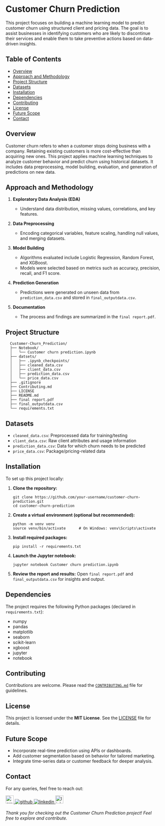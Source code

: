 # Customer Churn Prediction 

This project focuses on building a machine learning model to predict customer churn using structured client and pricing data. The goal is to assist businesses in identifying customers who are likely to discontinue their services and enable them to take preventive actions based on data-driven insights.

## Table of Contents

- [Overview](#overview)
- [Approach and Methodology](#approach-and-methodology)
- [Project Structure](#project-structure)
- [Datasets](#datasets)
- [Installation](#installation)
- [Dependencies](#dependencies)
- [Contributing](#contributing)
- [License](#license)
- [Future Scope](#future-scope)
- [Contact](#contact)

## Overview

Customer churn refers to when a customer stops doing business with a company. Retaining existing customers is more cost-effective than acquiring new ones. This project applies machine learning techniques to analyze customer behavior and predict churn using historical datasets. It includes data preprocessing, model building, evaluation, and generation of predictions on new data.

## Approach and Methodology

1. **Exploratory Data Analysis (EDA)**  
   - Understand data distribution, missing values, correlations, and key features.

2. **Data Preprocessing**  
   - Encoding categorical variables, feature scaling, handling null values, and merging datasets.

3. **Model Building**  
   - Algorithms evaluated include Logistic Regression, Random Forest, and XGBoost.  
   - Models were selected based on metrics such as accuracy, precision, recall, and F1 score.

4. **Prediction Generation**  
   - Predictions were generated on unseen data from `prediction_data.csv` and stored in `final_outputdata.csv`.

5. **Documentation**  
   - The process and findings are summarized in the `final report.pdf`.

## Project Structure
```
  Customer-Churn_Prediction/
  ├── Notebook/
  │   └── Customer churn prediction.ipynb 
  ├── datsets/
  │   ├── .ipynb_checkpoints/
  │   ├── cleaned_data.csv
  │   ├── client_data.csv
  │   ├── prediction_data.csv
  │   └── price_data.csv
  ├── .gitignore
  ├── Contributing.md
  ├── LICENSE
  ├── README.md
  ├── final report.pdf     
  ├── final_outputdata.csv  
  └── requirements.txt
```

## Datasets

- `cleaned_data.csv`: Preprocessed data for training/testing  
- `client_data.csv`: Raw client attributes and usage information  
- `prediction_data.csv`: Data for which churn needs to be predicted  
- `price_data.csv`: Package/pricing-related data  

## Installation

To set up this project locally:

1. **Clone the repository:**
   ```
   git clone https://github.com/your-username/customer-churn-prediction.git
   cd customer-churn-prediction
   ```

2. **Create a virtual environment (optional but recommended):**
   ```
   python -m venv venv
   source venv/bin/activate      # On Windows: venv\Scripts\activate
   ```

3. **Install required packages:**
   ```
   pip install -r requirements.txt
   ```

4. **Launch the Jupyter notebook:**
   ```
   jupyter notebook Customer churn prediction.ipynb
   ```

5. **Review the report and results:**
   Open `final report.pdf` and `final_outputdata.csv` for insights and output.

## Dependencies

The project requires the following Python packages (declared in `requirements.txt`):

- numpy  
- pandas  
- matplotlib  
- seaborn  
- scikit-learn  
- xgboost  
- jupyter  
- notebook  

## Contributing

Contributions are welcome. Please read the [`CONTRIBUTING.md`](CONTRIBUTING.md) file for guidelines.

## License

This project is licensed under the **MIT License**. See the [LICENSE](LICENSE) file for details.

## Future Scope

- Incorporate real-time prediction using APIs or dashboards.  
- Add customer segmentation based on behavior for tailored marketing.  
- Integrate time-series data or customer feedback for deeper analysis.  

## Contact

For any queries, feel free to reach out:

<a href="mailto:kruthiktrgowda24@gmail.com" target="_blank">
  <img src="https://img.shields.io/static/v1?message=Gmail&logo=gmail&label=&color=D14836&logoColor=white&labelColor=&style=for-the-badge" height="26" alt="gmail logo" />
</a>

<a href="https://github.com/KRUTHIKTR" target="_blank">
  <img src="https://img.shields.io/badge/github-%2324292e.svg?&style=for-the-badge&logo=github&logoColor=white" alt="github" />
</a>

<a href="https://linkedin.com/in/kruthiktr" target="_blank">
  <img src="https://img.shields.io/badge/linkedin-%231E77B5.svg?&style=for-the-badge&logo=linkedin&logoColor=white" alt="linkedin" />
</a>

<a href="https://linktr.ee/kruthik_tr" target="_blank">
  <img src="https://img.shields.io/static/v1?message=Linktree&logo=linktree&label=&color=1de9b6&logoColor=white&labelColor=&style=for-the-badge" height="26" alt="linktree logo" />
</a>

###### Thank you for checking out the Customer Churn Prediction project! Feel free to explore and contribute.
